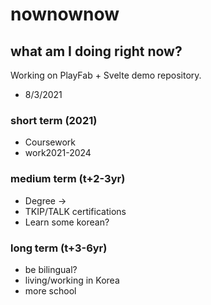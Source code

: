 # nownownow
 
## what am I doing right now?
 
Working on PlayFab + Svelte demo repository.
 
- 8/3/2021
 
### short term (2021)
 
- Coursework
- work2021-2024
    
### medium term (t+2-3yr)
 
- Degree ->
- TKIP/TALK certifications
- Learn some korean?
 
### long term (t+3-6yr)
 
- be bilingual?
- living/working in Korea
- more school 